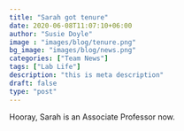 ```yaml
---
title: "Sarah got tenure"
date: 2020-06-08T11:07:10+06:00
author: "Susie Doyle"
image : "images/blog/tenure.png"
bg_image: "images/blog/news.png"
categories: ["Team News"]
tags: ["Lab Life"]
description: "this is meta description"
draft: false
type: "post"
---
```


Hooray, Sarah is an Associate Professor now.